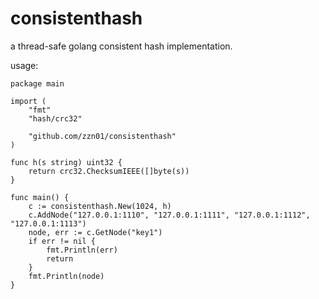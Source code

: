 # consistenthash
a thread-safe golang consistent hash implementation.

usage:

```golang
package main

import (
	"fmt"
	"hash/crc32"

	"github.com/zzn01/consistenthash"
)

func h(s string) uint32 {
	return crc32.ChecksumIEEE([]byte(s))
}

func main() {
	c := consistenthash.New(1024, h)
	c.AddNode("127.0.0.1:1110", "127.0.0.1:1111", "127.0.0.1:1112", "127.0.0.1:1113")
	node, err := c.GetNode("key1")
	if err != nil {
		fmt.Println(err)
		return
	}
	fmt.Println(node)
}
```
